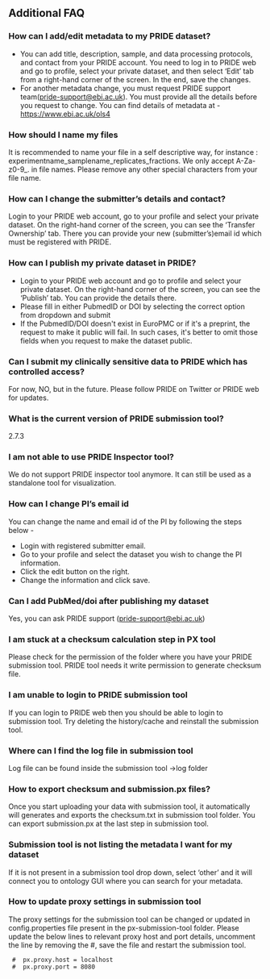 ## Additional FAQ

### How can I add/edit metadata to my PRIDE dataset?

- You can add title, description, sample, and data processing protocols, and contact from your PRIDE account. You need to log in to PRIDE web and go to profile, select your private dataset, and then select ‘Edit’ tab from a right-hand corner of the screen. In the end, save the changes.
- For another metadata change, you must request PRIDE support team(pride-support@ebi.ac.uk). You must provide all the details before you request to change. You can find details of metadata at - https://www.ebi.ac.uk/ols4

### How should I name my files 
It is recommended to name your file in a self descriptive way, for instance : experimentname_samplename_replicates_fractions. We only accept A-Za-z0-9_. in file names. Please remove any other special characters from your file name.

### How can I change the submitter’s details and contact?

Login to your PRIDE web account, go to your profile and select your private dataset. On the right-hand corner of the screen, you can see the ‘Transfer Ownership’ tab. There you can provide your new (submitter’s)email id which must be registered with PRIDE.

### How can I publish my private dataset in PRIDE?

- Login to your PRIDE web account and go to profile and select your private dataset. On the right-hand corner of the screen, you can see the ‘Publish’ tab. You can provide the details there.
- Please fill in either PubmedID or DOI by selecting the correct option from dropdown and submit
- If the PubmedID/DOI doesn't exist in EuroPMC or if it's a preprint, the request to make it public will fail. In such cases, it's better to omit those fields when you request to make the dataset public.

### Can I submit my clinically sensitive data to PRIDE which has controlled access?

For now, NO, but in the future. Please follow PRIDE on Twitter or PRIDE web for updates.

### What is the current version of PRIDE submission tool?

2.7.3

### I am not able to use PRIDE Inspector tool?

We do not support PRIDE inspector tool anymore. It can still be used as a standalone tool for visualization.

### How can I change PI’s email id

You can change the name and email id of the PI by following the steps below -

* Login with registered submitter email.
* Go to your profile and select the dataset you wish to change the PI information.
* Click the edit button on the right.
* Change the information and click save.

### Can I add PubMed/doi after publishing my dataset

Yes, you can ask PRIDE support (pride-support@ebi.ac.uk)

### I am stuck at a checksum calculation step in PX tool

Please check for the permission of the folder where you have your PRIDE submission tool. PRIDE tool needs it write permission to generate checksum file.

### I am unable to login to PRIDE submission tool

If you can login to PRIDE web then you should be able to login to submission tool. Try deleting the history/cache and reinstall the submission tool.

### Where can I find the log file in submission tool

Log file can be found inside the submission tool ->log folder

### How to export checksum and submission.px files?

Once you start uploading your data with submission tool, it automatically will generates and exports the checksum.txt in submission tool folder. You can export submission.px at the last step in submission tool.

### Submission tool is not listing the metadata I want for my dataset

If it is not present in a submission tool drop down, select ‘other’ and it will connect you to ontology GUI where you can search for your metadata. 

### How to update proxy settings in submission tool

The proxy settings for the submission tool can be changed or updated in config.properties file present in the px-submission-tool folder.
Please update the below lines to relevant proxy host and port details, uncomment the line by removing the #, save the file and restart the submission tool. 
   ``` 
    #  px.proxy.host = localhost
    #  px.proxy.port = 8080

